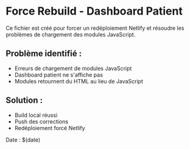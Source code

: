 # Force Rebuild - Dashboard Patient

Ce fichier est créé pour forcer un redéploiement Netlify et résoudre les problèmes de chargement des modules JavaScript.

## Problème identifié :
- Erreurs de chargement de modules JavaScript
- Dashboard patient ne s'affiche pas
- Modules retournent du HTML au lieu de JavaScript

## Solution :
- Build local réussi
- Push des corrections
- Redéploiement forcé Netlify

Date : $(date) 